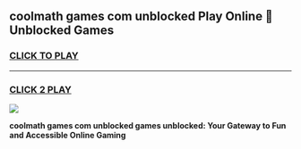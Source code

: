 
## coolmath games com unblocked Play Online 👋 Unblocked Games
<h3>
<a href="https://premium.freeplayer.one?title=coolmath_games_com_unblocked&ref=19F">CLICK TO PLAY</a></h3>
<hr>

<h3>
<a href="https://premium.freeplayer.one?title=coolmath_games_com_unblocked&ref=19F">CLICK 2 PLAY</a>
  
</h3>

<a href="https://premium.freeplayer.one?title=coolmath_games_com_unblocked&ref=19F"><img src="https://clearcache.store/games.png"></a>


**coolmath games com unblocked games unblocked: Your Gateway to Fun and Accessible Online Gaming**
